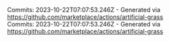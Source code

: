 Commits: 2023-10-22T07:07:53.246Z - Generated via https://github.com/marketplace/actions/artificial-grass
<br>
Commits: 2023-10-22T07:07:53.246Z - Generated via https://github.com/marketplace/actions/artificial-grass
<br>
